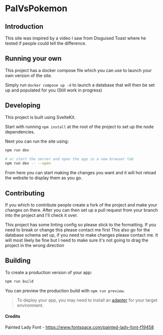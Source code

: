 # PalVsPokemon

## Introduction

This site was inspired by a video I saw from Disguised Toast where he tested if people could tell the difference.

## Running your own

This project has a docker compose file which you can use to launch your own version of the site.

Simply run `docker compose up -d` to launch a database that will then be set up and populated for you (Still work in progress)

## Developing

This project is built using SvelteKit.

Start with running `npm install` at the root of the project to set up the node dependencies.

Next you can run the site using:

```bash
npm run dev

# or start the server and open the app in a new browser tab
npm run dev -- --open
```

From here you can start making the changes you want and it will hot reload the website to display them as you go.

## Contributing

If you which to contribute people create a fork of the project and make your changes on there.
After you can then set up a pull request from your branch into the project and I'll check it over.

This project has some linting config so please stick to the formatting. If you need to break or change this please contact me first
This also go for the database schema set up, if you need to make changes please contact me. It will most likely be fine but I need to make sure it's not going to drag the project in the wrong direction

## Building

To create a production version of your app:

```bash
npm run build
```

You can preview the production build with `npm run preview`.

> To deploy your app, you may need to install an [adapter](https://kit.svelte.dev/docs/adapters) for your target environment.

#### Credits

Painted Lady Font - https://www.fontspace.com/painted-lady-font-f19458

